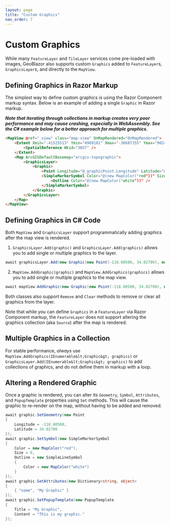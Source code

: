```yaml
---
layout: page
title: "Custom Graphics"
nav_order: 7
---
```


# Custom Graphics

While many `FeatureLayer` and `TileLayer` services come pre-loaded with images, GeoBlazor also supports custom
`Graphics` added to `FeatureLayer`s, `GraphicsLayer`s, and directly to the `MapView`.

## Defining Graphics in Razor Markup

The simplest way to define custom graphics is using the Razor Component markup syntax. Below is an example of
adding a single `Graphic` in Razor markup.

***Note that iterating through collections in markup creates very poor performance and may cause crashing, especially in
WebAssembly. See the C# example below for a better approach for multiple graphics.***

```html
<MapView @ref="_view" class="map-view" OnMapRendered="OnMapRendered">
    <Extent Xmin="-41525513" Ymin="4969181" Xmax="-36687355" Ymax="9024624">
        <SpatialReference Wkid="3857" />
    </Extent>
    <Map ArcGISDefaultBasemap="arcgis-topographic">
        <GraphicsLayer>
            <Graphic>
                <Point Longitude="@_graphicPoint.Longitude" Latitude="@_graphicPoint.Latitude" />
                <SimpleMarkerSymbol Color="@(new MapColor("red"))" Size="6">
                    <Outline Color="@(new MapColor("white"))" />
                </SimpleMarkerSymbol>
            </Graphic>
        </GraphicsLayer>
    </Map>
</MapView>
```

## Defining Graphics in C# Code

Both `MapView` and `GraphicsLayer` support programmatically adding graphics after the map view is rendered.

1. `GraphicsLayer.Add(graphic)` and `GraphicsLayer.Add(graphics)` allows you to add single or multiple graphics to the
   layer.

```csharp
await graphicsLayer.Add(new Graphic(new Point(-118.80500, 34.02700), new SimpleMarkerSymbol(new Outline(new MapColor("white"), new MapColor("red"))));
```

2. `MapView.AddGraphic(graphic)` and `MapView.AddGraphics(graphics)` allows you to add single or multiple graphics to
   the map view.

```csharp
await mapView.AddGraphic(new Graphic(new Point(-118.80500, 34.02700), new SimpleMarkerSymbol(new Outline(new MapColor("white"), new MapColor("red"))));
```

Both classes also support `Remove` and `Clear` methods to remove or clear all graphics from the layer.

Note that while you can define `Graphics` in a `FeatureLayer` via Razor Component markup, the `FeatureLayer` does not
support
altering the graphics collection (aka `Source`) after the map is rendered.

## Multiple Graphics in a Collection

For stable performance, *always* use `MapView.AddGraphics(IEnumerable&lt;Graphic&gt; graphics)`
or `GraphicsLayer.Add(IEnumerable&lt;Graphic&gt; graphics)` to add collections of graphics, and do not define them in
markup with a loop.

## Altering a Rendered Graphic

Once a graphic is rendered, you can alter its `Geometry`, `Symbol`, `Attributes`, and `PopupTemplate` properties
using `Set` methods.
This will cause the graphic to re-render on the map, without having to be added and removed.

```csharp
await graphic.SetGeometry(new Point
{
    Longitude = -118.80500,
    Latitude = 34.02700
});
await graphic.SetSymbol(new SimpleMarkerSymbol
{
    Color = new MapColor("red"),
    Size = 6,
    Outline = new SimpleLineSymbol
    {
        Color = new MapColor("white")
    }
});
await graphic.SetAttributes(new Dictionary<string, object>
{
    { "name", "My Graphic" }
});
await graphic.SetPopupTemplate(new PopupTemplate
{
    Title = "My Graphic",
    Content = "This is my graphic."
});
```
